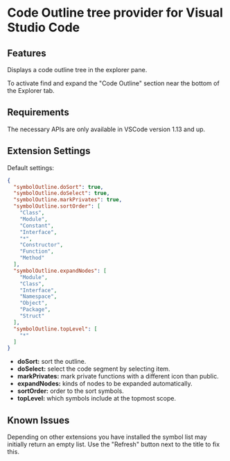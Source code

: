# Code Outline tree provider for Visual Studio Code

## Features

Displays a code outline tree in the explorer pane.

To activate find and expand the "Code Outline" section near the bottom of the Explorer tab.

## Requirements

The necessary APIs are only available in VSCode version 1.13 and up.

## Extension Settings

Default settings:

```json
{
  "symbolOutline.doSort": true,
  "symbolOutline.doSelect": true,
  "symbolOutline.markPrivates": true,
  "symbolOutline.sortOrder": [
    "Class",
    "Module",
    "Constant",
    "Interface",
    "*",
    "Constructor",
    "Function",
    "Method"
  ],
  "symbolOutline.expandNodes": [
    "Module",
    "Class",
    "Interface",
    "Namespace",
    "Object",
    "Package",
    "Struct"
  ],
  "symbolOutline.topLevel": [
    "*"
  ]
}
```

- **doSort:** sort the outline.
- **doSelect:** select the code segment by selecting item.
- **markPrivates:** mark private functions with a different icon than public.
- **expandNodes:** kinds of nodes to be expanded automatically.
- **sortOrder:** order to the sort symbols.
- **topLevel:** which symbols include at the topmost scope.

## Known Issues

Depending on other extensions you have installed the symbol list may initially return an empty list. Use the "Refresh" button next to the title to fix this.
